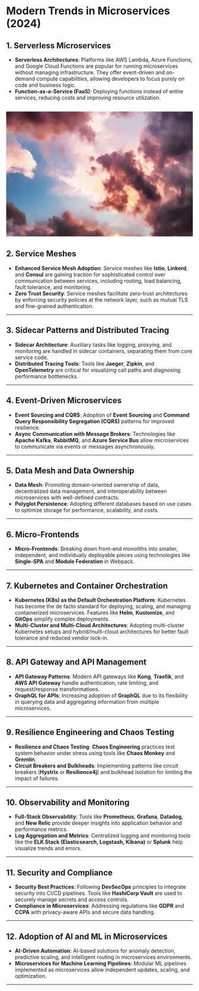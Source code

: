 # Modern Trends in Microservices (2024)

## 1. Serverless Microservices
- **Serverless Architectures**: Platforms like AWS Lambda, Azure Functions, and Google Cloud Functions are popular for running microservices without managing infrastructure. They offer event-driven and on-demand compute capabilities, allowing developers to focus purely on code and business logic.
- **Function-as-a-Service (FaaS)**: Deploying functions instead of entire services, reducing costs and improving resource utilization.

![](images/pexels-eberhardgross-844297.jpg)
---

## 2. Service Meshes
- **Enhanced Service Mesh Adoption**: Service meshes like **Istio**, **Linkerd**, and **Consul** are gaining traction for sophisticated control over communication between services, including routing, load balancing, fault tolerance, and monitoring.
- **Zero Trust Security**: Service meshes facilitate zero-trust architectures by enforcing security policies at the network layer, such as mutual TLS and fine-grained authentication.

---


## 3. Sidecar Patterns and Distributed Tracing
- **Sidecar Architecture**: Auxiliary tasks like logging, proxying, and monitoring are handled in sidecar containers, separating them from core service code.
- **Distributed Tracing Tools**: Tools like **Jaeger**, **Zipkin**, and **OpenTelemetry** are critical for visualizing call paths and diagnosing performance bottlenecks.
---


## 4. Event-Driven Microservices
- **Event Sourcing and CQRS**: Adoption of **Event Sourcing** and **Command Query Responsibility Segregation (CQRS)** patterns for improved resilience.
- **Async Communication with Message Brokers**: Technologies like **Apache Kafka**, **RabbitMQ**, and **Azure Service Bus** allow microservices to communicate via events or messages asynchronously.
---


## 5. Data Mesh and Data Ownership
- **Data Mesh**: Promoting domain-oriented ownership of data, decentralized data management, and interoperability between microservices with well-defined contracts.
- **Polyglot Persistence**: Adopting different databases based on use cases to optimize storage for performance, scalability, and costs.
---


## 6. Micro-Frontends
- **Micro-Frontends**: Breaking down front-end monoliths into smaller, independent, and individually deployable pieces using technologies like **Single-SPA** and **Module Federation** in Webpack.
---


## 7. Kubernetes and Container Orchestration
- **Kubernetes (K8s) as the Default Orchestration Platform**: Kubernetes has become the de facto standard for deploying, scaling, and managing containerized microservices. Features like **Helm**, **Kustomize**, and **GitOps** simplify complex deployments.
- **Multi-Cluster and Multi-Cloud Architectures**: Adopting multi-cluster Kubernetes setups and hybrid/multi-cloud architectures for better fault tolerance and reduced vendor lock-in.
---


## 8. API Gateway and API Management
- **API Gateway Patterns**: Modern API gateways like **Kong**, **Traefik**, and **AWS API Gateway** handle authentication, rate limiting, and request/response transformations.
- **GraphQL for APIs**: Increasing adoption of **GraphQL** due to its flexibility in querying data and aggregating information from multiple microservices.
---


## 9. Resilience Engineering and Chaos Testing
- **Resilience and Chaos Testing**: **Chaos Engineering** practices test system behavior under stress using tools like **Chaos Monkey** and **Gremlin**.
- **Circuit Breakers and Bulkheads**: Implementing patterns like circuit breakers (**Hystrix** or **Resilience4j**) and bulkhead isolation for limiting the impact of failures.
---


## 10. Observability and Monitoring
- **Full-Stack Observability**: Tools like **Prometheus**, **Grafana**, **Datadog**, and **New Relic** provide deeper insights into application behavior and performance metrics.
- **Log Aggregation and Metrics**: Centralized logging and monitoring tools like the **ELK Stack (Elasticsearch, Logstash, Kibana)** or **Splunk** help visualize trends and errors.
---


## 11. Security and Compliance
- **Security Best Practices**: Following **DevSecOps** principles to integrate security into CI/CD pipelines. Tools like **HashiCorp Vault** are used to securely manage secrets and access controls.
- **Compliance in Microservices**: Addressing regulations like **GDPR** and **CCPA** with privacy-aware APIs and secure data handling.
---


## 12. Adoption of AI and ML in Microservices
- **AI-Driven Automation**: AI-based solutions for anomaly detection, predictive scaling, and intelligent routing in microservices environments.
- **Microservices for Machine Learning Pipelines**: Modular ML pipelines implemented as microservices allow independent updates, scaling, and optimization.
---


